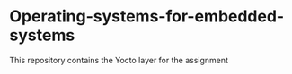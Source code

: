 # Operating-systems-for-embedded-systems
This repository contains the Yocto layer for the assignment
